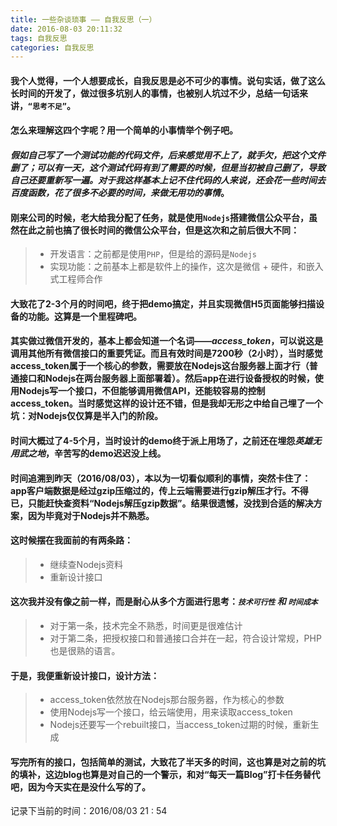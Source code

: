 ```yaml
---
title: 一些杂谈琐事 —— 自我反思（一）
date: 2016-08-03 20:11:32
tags: 自我反思
categories: 自我反思
---
```


####  我个人觉得，一个人想要成长，自我反思是必不可少的事情。说句实话，做了这么长时间的开发了，做过很多坑别人的事情，也被别人坑过不少，总结一句话来讲，`“思考不足”`。
#### 怎么来理解这四个字呢？用一个简单的小事情举个例子吧。
#### *假如自己写了一个测试功能的代码文件，后来感觉用不上了，就手欠，把这个文件删了；可以有一天，这个测试代码有到了需要的时候，但是当初被自己删了，导致自己还要重新写一遍。对于我这样基本上记不住代码的人来说，还会花一些时间去百度函数，花了很多不必要的时间，来做无用功的事情*。

#### 刚来公司的时候，老大给我分配了任务，就是使用`Nodejs`搭建微信公众平台，虽然在此之前也搞了很长时间的微信公众平台，但是这次和之前后很大不同：
> *  开发语言：之前都是使用`PHP`，但是给的源码是`Nodejs`
> *  实现功能：之前基本上都是软件上的操作，这次是微信 + 硬件，和嵌入式工程师合作

#### 大致花了2-3个月的时间吧，终于把demo搞定，并且实现微信H5页面能够扫描设备的功能。这算是一个里程碑吧。

#### 其实做过微信开发的，基本上都会知道一个名词——*access_token*，可以说这是调用其他所有微信接口的重要凭证。而且有效时间是7200秒（2小时），当时感觉access_token属于一个核心的参数，需要放在Nodejs这台服务器上面才行（普通接口和Nodejs在两台服务器上面部署着）。然后app在进行设备授权的时候，使用Nodejs写一个接口，不但能够调用微信API，还能较容易的控制access_token。当时感觉这样的设计还不错，但是我却无形之中给自己埋了一个坑：对Nodejs仅仅算是半入门的阶段。

#### 时间大概过了4-5个月，当时设计的demo终于派上用场了，之前还在埋怨*英雄无用武之地*，辛苦写的demo迟迟没上线。

#### 时间追溯到昨天（2016/08/03），本以为一切看似顺利的事情，突然卡住了：app客户端数据是经过gzip压缩过的，传上云端需要进行gzip解压才行。不得已，只能赶快查资料“Nodejs解压gzip数据”。结果很遗憾，没找到合适的解决方案，因为毕竟对于Nodejs并不熟悉。

#### 这时候摆在我面前的有两条路：

> * 继续查Nodejs资料
> * 重新设计接口

#### 这次我并没有像之前一样，而是耐心从多个方面进行思考：*`技术可行性`  *和*  `时间成本`*

> * 对于第一条，技术完全不熟悉，时间更是很难估计
> * 对于第二条，把授权接口和普通接口合并在一起，符合设计常规，PHP也是很熟的语言。

#### 于是，我便重新设计接口，设计方法：

> * access_token依然放在Nodejs那台服务器，作为核心的参数
> * 使用Nodejs写一个接口，给云端使用，用来读取access_token
> * Nodejs还要写一个rebuilt接口，当access_token过期的时候，重新生成

#### 写完所有的接口，包括简单的测试，大致花了半天多的时间，这也算是对之前的坑的填补，这边blog也算是对自己的一个警示，和对“每天一篇Blog”打卡任务替代吧，因为今天实在是没什么写的了。

记录下当前的时间：2016/08/03  21 : 54